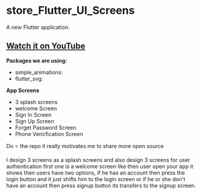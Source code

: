 # store_Flutter_UI_Screens 

A new Flutter application.

## [Watch it on YouTube]( )

**Packages we are using:**

- simple_animations: 
- flutter_svg: 

**App Screens**
- 3 splash screens
- welcome Screen
- Sign In Screen
- Sign Up Screen
- Forget Password Screen
- Phone Vericfication Screen



Do ⭐ the repo it really motivates me to share more open source

I design 3 screens as a splash screens
and also design 3 screens for user authentication first one is a welcome screen like 
then user open your app it shows then users have two options, 
if he has an account then press the login button and it just shifts him to the login screen or 
if he or she don't have an account then press signup button its transfers to the signup screen.